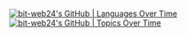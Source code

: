 [![bit-web24's GitHub | Languages Over Time](https://stats.quine.sh/bit-web24/languages-over-time?theme=dark)](https://quine.sh?utm_source=widgets&utm_campaign=bit-web24)
[![bit-web24's GitHub | Topics Over Time](https://stats.quine.sh/bit-web24/topics-over-time?theme=dark)](https://quine.sh?utm_source=widgets&utm_campaign=bit-web24)
